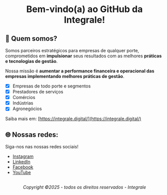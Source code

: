 <h1 align="center">
  Bem-vindo(a) ao GitHub da Integrale!
</h1>

## 🤝 Quem somos?
Somos parceiros estratégicos para empresas de qualquer porte, comprometidos em **impulsionar** seus resultados com as melhores **práticas e tecnologias de gestão**.

Nossa missão é **aumentar a performance financeira e operacional das empresas implementando melhores práticas de gestão**.
- [x] Empresas de todo porte e segmentos
- [x] Prestadores de serviços
- [x] Comércios
- [x] Indústrias
- [x] Agronegócios

Saiba mais em: [https://integrale.digital/](https://integrale.digital/)

## 🌐 Nossas redes:
Siga-nos nas nossas redes sociais!

- [Instagram](https://www.instagram.com/integrale.gestaoempresarial/)
- [LinkedIn](https://www.linkedin.com/company/integrale-gestao-empresarial)
- [Facebook](https://www.facebook.com/integralegestaoempresarial)
- [YouTube](https://www.youtube.com/channel/UC5Y32kbrZq5NLNkLW2hNwCA)

## 
<h6 align="center">
  Copyright ©2025 - todos os direitos reservados - Integrale
</h6>